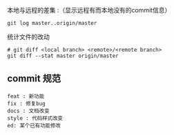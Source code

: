 本地与远程的差集 :（显示远程有而本地没有的commit信息）

```shell
git log master..origin/master
```

统计文件的改动

```shell
# git diff <local branch> <remote>/<remote branch>
git diff --stat master origin/master
```

## commit 规范

```
feat : 新功能
fix : 修复bug
docs : 文档改变
style : 代码样式改变
ed: 某个已有功能修改
```

